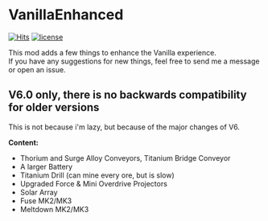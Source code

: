 # VanillaEnhanced

[![Hits](https://hits.seeyoufarm.com/api/count/incr/badge.svg?url=https%3A%2F%2Fgithub.com%2FHolyHades%2FVanillaEnhanced&count_bg=%2379C83D&title_bg=%23555555&icon=&icon_color=%23E7E7E7&title=hits&edge_flat=false)](https://hits.seeyoufarm.com) [![license](https://img.shields.io/github/license/HolyHades/VanillaEnhanced)](https://img.shields.io/github/license/HolyHades/VanillaEnhanced)

This mod adds a few things to enhance the Vanilla experience.  
If you have any suggestions for new things, feel free to send me a message or open an issue.

## V6.0 only, there is no backwards compatibility for older versions

This is not because i'm lazy, but because of the major changes of V6.

**Content:**

- Thorium and Surge Alloy Conveyors, Titanium Bridge Conveyor
- A larger Battery
- Titanium Drill (can mine every ore, but is slow)
- Upgraded Force & Mini Overdrive Projectors
- Solar Array
- Fuse MK2/MK3
- Meltdown MK2/MK3
